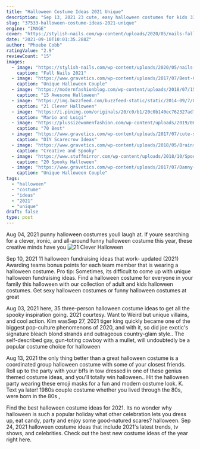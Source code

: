 ```yaml
---
title: "Halloween Costume Ideas 2021 Unique"
description: "Sep 13, 2021 23 cute, easy halloween costumes for kids 33 adorable halloween costumes for babies 48 cheap, easy diy halloween decorations to get your ghoul on 80s costume ideas halloween trivia 100 halloween"
slug: "37533-halloween-costume-ideas-2021-unique"
engine: "IMAGE"
cover: "https://stylish-nails.com/wp-content/uploads/2020/05/nails-fall-winter-2021-1024x1024.jpg"
date: "2021-09-10T10:01:35.288Z"
author: "Phoebe Cobb"
ratingValue: "2.9"
reviewCount: "15"
images:
  - image: "https://stylish-nails.com/wp-content/uploads/2020/05/nails-fall-winter-2021-1024x1024.jpg"
    caption: "Fall Nails 2021"
  - image: "https://www.gravetics.com/wp-content/uploads/2017/07/Best-Couples-Halloween-Costumes.jpg"
    caption: "Unique Halloween Couple"
  - image: "https://modernfashionblog.com/wp-content/uploads/2018/07/15-Awesome-Halloween-Costumes-For-Couples-2018-18.jpg"
    caption: "15 Awesome Halloween"
  - image: "https://img.buzzfeed.com/buzzfeed-static/static/2014-09/7/0/campaign_images/webdr08/21-clever-halloween-costumes-for-lazy-groups-2-4915-1410064337-4_dblbig.jpg"
    caption: "21 Clever Halloween"
  - image: "https://i.pinimg.com/originals/20/c0/b1/20c0b140ec762327ad7279f98d4171f2.jpg"
    caption: "Mario and Luigi"
  - image: "https://plussizewomenfashion.com/wp-content/uploads/2019/08/halloween-costumes-for-larger-ladies.png"
    caption: "70 Best"
  - image: "https://www.gravetics.com/wp-content/uploads/2017/07/cute-scarecrow-costume-tutu.jpg"
    caption: "DIY Scarecrow Ideas"
  - image: "https://www.gravetics.com/wp-content/uploads/2018/05/Brainstorming-at-the-exhibition.jpg"
    caption: "Creative and Spooky"
  - image: "https://www.stuffmirror.com/wp-content/uploads/2018/10/Spooky-Halloween-Table-Decorations17.jpg"
    caption: "20 Spooky Halloween"
  - image: "https://www.gravetics.com/wp-content/uploads/2017/07/Danny-Sandy.jpg"
    caption: "Unique Halloween Couple"
tags:
  - "halloween"
  - "costume"
  - "ideas"
  - "2021"
  - "unique"
draft: false
type: post
---
```


Aug 04, 2021 punny halloween costumes youll laugh at. If youre searching for a clever, ironic, and all-around funny halloween costume this year, these creative minds have you
![21 Clever Halloween](https://img.buzzfeed.com/buzzfeed-static/static/2014-09/7/0/campaign_images/webdr08/21-clever-halloween-costumes-for-lazy-groups-2-4915-1410064337-4_dblbig.jpg "21 Clever Halloween")

Sep 10, 2021 11 halloween fundraising ideas that work- updated (2021)  Awarding teams bonus points for each team member that is wearing a halloween costume. Pro tip: Sometimes, its difficult to come up with unique halloween fundraising ideas. Find a halloween costume for everyone in your family this halloween with our collection of adult and kids halloween costumes. Get sexy halloween costumes or funny halloween costumes at great
<!--inArticleAds-->

<!--galleryOne-->

Aug 03, 2021 here, 35 three-person halloween costume ideas to get all the spooky inspiration going.  2021 courtesy. Want to Weird but unique villains, and cool action. Kim wasSep 27, 2021 tiger king quickly became one of the biggest pop-culture phenomenons of 2020, and with it, so did joe exotic's signature bleach blond strands and outrageous country-glam style.. The self-described gay, gun-toting cowboy with a mullet, will undoubtedly be a popular costume choice for halloween
<!--inArticleAds-->

<!--galleryTwo-->

Aug 13, 2021 the only thing better than a great halloween costume is a coordinated group halloween costume with some of your closest friends. Roll up to the party with your bffs in tow dressed in one of these genius themed costume ideas, and you'll totally win halloween.. Hit the halloween party wearing these emoji masks for a fun and modern costume look. K. Text ya later! 1980s couple costume whether you lived through the 80s, were born in the 80s ,
<!--galleryThree-->

Find the best halloween costume ideas for 2021. Its no wonder why halloween is such a popular holiday  what other celebration lets you dress up, eat candy, party and enjoy some good-natured scares? halloween. Sep 24, 2021 halloween costume ideas that include 2021's latest trends, tv shows, and celebrities. Check out the best new costume ideas of the year right here.